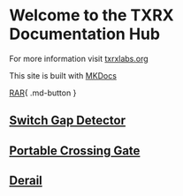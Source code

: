 # Welcome to the TXRX Documentation Hub

For more information visit [txrxlabs.org](https://www.txrxlabs.org)

This site is built with [MKDocs](http://mkdocs.org)

[RAR](docs/rar_toc.md){ .md-button }

## [Switch Gap Detector](docs/switchgap_toc.md)

## [Portable Crossing Gate](docs/crossing_toc.md)

## [Derail](docs/derail_toc.md)
